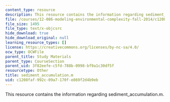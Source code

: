 ```yaml
---
content_type: resource
description: This resource contains the information regarding sediment_accumulation.m.
file: /courses/12-086-modeling-environmental-complexity-fall-2014/c1208faf992c09a7170fe869f2d4b9eb_sediment_accumulation.m
file_size: 1495
file_type: text/x-objcsrc
hide_download: true
hide_download_original: null
learning_resource_types: []
license: https://creativecommons.org/licenses/by-nc-sa/4.0/
ocw_type: OCWFile
parent_title: Study Materials
parent_type: CourseSection
parent_uid: 3f82eefe-c5fd-788b-0998-bf9a1c30df5f
resourcetype: Other
title: sediment_accumulation.m
uid: c1208faf-992c-09a7-170f-e869f2d4b9eb
---
```

This resource contains the information regarding sediment_accumulation.m.